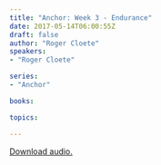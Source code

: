 ```yaml
---
title: "Anchor: Week 3 - Endurance"
date: 2017-05-14T06:00:55Z
draft: false
author: "Roger Cloete"
speakers:
- "Roger Cloete"

series:
- "Anchor"

books:

topics:

---
```

[Download audio.](https://s3-eu-west-1.amazonaws.com/renownchurch/sermons/2017/05/2017-05-14_Endurance_LQ.mp3)